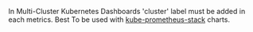 In Multi-Cluster Kubernetes Dashboards 'cluster' label must be added in each metrics. Best To be used with [kube-prometheus-stack](https://github.com/prometheus-community/helm-charts/tree/main/charts/kube-prometheus-stack) charts.
